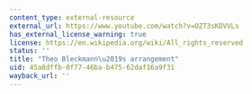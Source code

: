```yaml
---
content_type: external-resource
external_url: https://www.youtube.com/watch?v=OZT3sKDVVLs
has_external_license_warning: true
license: https://en.wikipedia.org/wiki/All_rights_reserved
status: ''
title: "Theo Bleckmann\u2019s arrangement"
uid: 45a8dffb-0f77-46ba-b475-62daf16a9f31
wayback_url: ''
---
```


